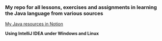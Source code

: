 ### My repo for all lessons, exercises and assignments in learning the Java language from various sources

[My Java resources in Notion](https://www.notion.so/Java-8523741de9924754b9f3c751a17e6330)

**Using IntelliJ IDEA under Windows and Linux**



